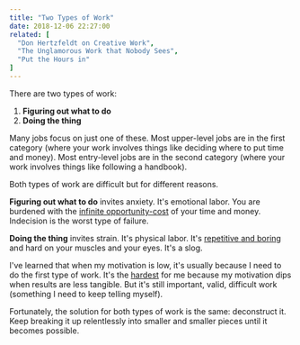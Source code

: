 ```yaml
---
title: "Two Types of Work"
date: 2018-12-06 22:27:00
related: [
  "Don Hertzfeldt on Creative Work",
  "The Unglamorous Work that Nobody Sees",
  "Put the Hours in"
]
---
```


There are two types of work:

1. **Figuring out what to do**
2. **Doing the thing**

Many jobs focus on just one of these. Most upper-level jobs are in the first category (where your work involves things like deciding where to put time and money). Most entry-level jobs are in the second category (where your work involves things like following a handbook).

Both types of work are difficult but for different reasons.

**Figuring out what to do** invites anxiety. It's emotional labor. You are burdened with the [infinite opportunity-cost]({{site.url}}/2014/07/21/the-relentless-increase-in-opportunity-costs/) of your time and money. Indecision is the worst type of failure.

**Doing the thing** invites strain. It's physical labor. It's [repetitive and boring]({{site.url}}/2016/02/08/don-hertzfeldt-on-creative-work/) and hard on your muscles and your eyes. It's a slog.

I've learned that when my motivation is low, it's usually because I need to do the first type of work. It's the [hardest](https://seths.blog/2011/05/hard-work-vs-long-work/) for me because my motivation dips when results are less tangible. But it's still important, valid, difficult work (something I need to keep telling myself).

Fortunately, the solution for both types of work is the same: deconstruct it. Keep breaking it up relentlessly into smaller and smaller pieces until it becomes possible.

